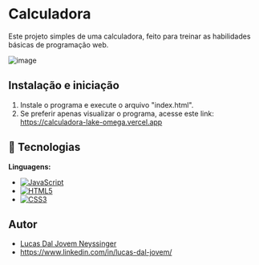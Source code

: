 # Calculadora

Este projeto simples de uma calculadora, feito para treinar as habilidades básicas de programação web.

![image](https://github.com/user-attachments/assets/69b554b7-34d4-4a1f-8970-7b075b1c3ca4)


## Instalação e iniciação

1. Instale o programa e execute o arquivo "index.html".
2. Se preferir apenas visualizar o programa, acesse este link: https://calculadora-lake-omega.vercel.app
## 🔧 Tecnologias

**Linguagens:**
  - [![JavaScript](https://img.shields.io/badge/JavaScript-F7DF1E?style=for-the-badge&logo=javascript&logoColor=black)](https://developer.mozilla.org/en-US/docs/Web/JavaScript)  
  - [![HTML5](https://img.shields.io/badge/HTML5-E34F26?style=for-the-badge&logo=html5&logoColor=white)](https://developer.mozilla.org/en-US/docs/Web/HTML)  
  - [![CSS3](https://img.shields.io/badge/CSS3-1572B6?style=for-the-badge&logo=css3&logoColor=white)](https://developer.mozilla.org/en-US/docs/Web/CSS)

## Autor
- [Lucas Dal Jovem Neyssinger](https://github.com/lucasdaljovem)
- https://www.linkedin.com/in/lucas-dal-jovem/
